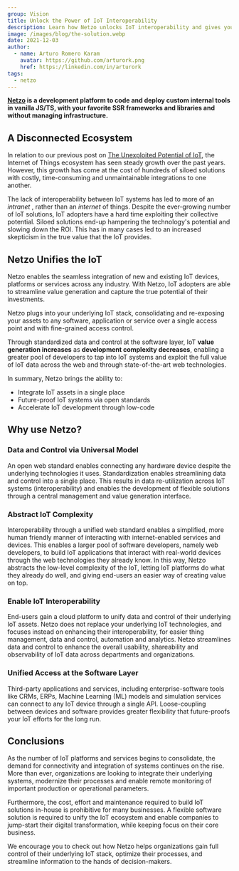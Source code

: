```yaml
---
group: Vision
title: Unlock the Power of IoT Interoperability
description: Learn how Netzo unlocks IoT interoperability and gives you the tools to stay flexible and harness the collective potential of your IoT assets
image: /images/blog/the-solution.webp
date: 2021-12-03
author:
  - name: Arturo Romero Karam
    avatar: https://github.com/arturork.png
    href: https://linkedin.com/in/arturork
tags:
  - netzo
---
```


<script setup>
import BlogPostHero from '../BlogPostHero.vue'
</script>

<BlogPostHero />

**[Netzo](https://app.netzo.io) is a development platform to code and deploy custom internal tools in vanilla JS/TS, with your favorite SSR frameworks and libraries and without managing infrastructure.**

## A Disconnected Ecosystem

In relation to our previous post on [The Unexploited Potential of IoT](vision-the-unexploited-potential-of-iot), the Internet of Things ecosystem has seen steady growth over the past years. However, this growth has come at the cost of hundreds of siloed solutions with costly, time-consuming and unmaintainable integrations to one another.

The lack of interoperability between IoT systems has led to more of an _intranet_ , rather than an _internet_ of things. Despite the ever-growing number of IoT solutions, IoT adopters have a hard time exploiting their collective potential. Siloed solutions end-up hampering the technology's potential and slowing down the ROI. This has in many cases led to an increased skepticism in the true value that the IoT provides.

## Netzo Unifies the IoT

Netzo enables the seamless integration of new and existing IoT devices, platforms or services across any industry. With Netzo, IoT adopters are able to streamline value generation and capture the true potential of their investments.

Netzo plugs into your underlying IoT stack, consolidating and re-exposing your assets to any software, application or service over a single access point and with fine-grained access control.

Through standardized data and control at the software layer, IoT **value generation increases** as **development complexity decreases**, enabling a greater pool of developers to tap into IoT systems and exploit the full value of IoT data across the web and through state-of-the-art web technologies.

In summary, Netzo brings the ability to:

- Integrate IoT assets in a single place
- Future-proof IoT systems via open standards
- Accelerate IoT development through low-code

## Why use Netzo?

### Data and Control via Universal Model

An open web standard enables connecting any hardware device despite the underlying technologies it uses. Standardization enables streamlining data and control into a single place. This results in data re-utilization across IoT systems (interoperability) and enables the development of flexible solutions through a central management and value generation interface.

### Abstract IoT Complexity

Interoperability through a unified web standard enables a simplified, more human friendly manner of interacting with internet-enabled services and devices. This enables a larger pool of software developers, namely web developers, to build IoT applications that interact with real-world devices through the web technologies they already know. In this way, Netzo abstracts the low-level complexity of the IoT, letting IoT platforms do what they already do well, and giving end-users an easier way of creating value on top.

### Enable IoT Interoperability

End-users gain a cloud platform to unify data and control of their underlying IoT assets. Netzo does not replace your underlying IoT technologies, and focuses instead on enhancing their interoperability, for easier thing management, data and control, automation and analytics. Netzo streamlines data and control to enhance the overall usability, shareability and observability of IoT data across departments and organizations.

### Unified Access at the Software Layer

Third-party applications and services, including enterprise-software tools like CRMs, ERPs, Machine Learning (ML) models and simulation services can connect to any IoT device through a single API. Loose-coupling between devices and software provides greater flexibility that future-proofs your IoT efforts for the long run.

## Conclusions

As the number of IoT platforms and services begins to consolidate, the demand for connectivity and integration of systems continues on the rise. More than ever, organizations are looking to integrate their underlying systems, modernize their processes and enable remote monitoring of important production or operational parameters.

Furthermore, the cost, effort and maintenance required to build IoT solutions in-house is prohibitive for many businesses. A flexible software solution is required to unify the IoT ecosystem and enable companies to jump-start their digital transformation, while keeping focus on their core business.

We encourage you to check out how Netzo helps organizations gain full control of their underlying IoT stack, optimize their processes, and streamline information to the hands of decision-makers.
